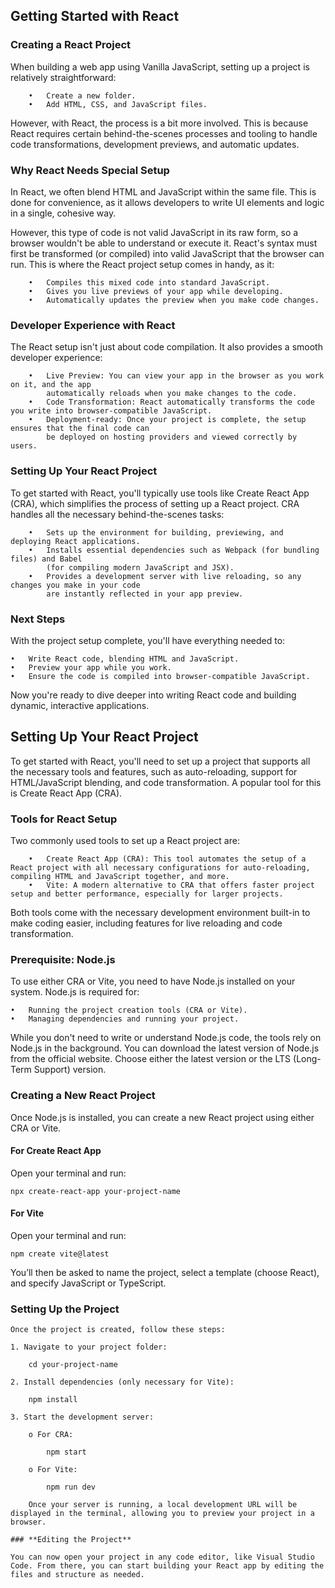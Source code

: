## Getting Started with React

### **Creating a React Project**

When building a web app using Vanilla JavaScript, setting up a project is relatively straightforward:
```
    •	Create a new folder.
    •	Add HTML, CSS, and JavaScript files.
```
However, with React, the process is a bit more involved. This is because React requires certain behind-the-scenes processes and tooling to handle code transformations, development previews, and automatic updates.

### **Why React Needs Special Setup**

In React, we often blend HTML and JavaScript within the same file. This is done for convenience, as it allows developers to write UI elements and logic in a single, cohesive way.

However, this type of code is not valid JavaScript in its raw form, so a browser wouldn't be able to understand or execute it. React's syntax must first be transformed (or compiled) into valid JavaScript that the browser can run. This is where the React project setup comes in handy, as it:
```
    •	Compiles this mixed code into standard JavaScript.
    •	Gives you live previews of your app while developing.
    •	Automatically updates the preview when you make code changes.
```
### **Developer Experience with React**

The React setup isn't just about code compilation. It also provides a smooth developer experience:
```
    •	Live Preview: You can view your app in the browser as you work on it, and the app 
        automatically reloads when you make changes to the code.
    •	Code Transformation: React automatically transforms the code you write into browser-compatible JavaScript.
    •	Deployment-ready: Once your project is complete, the setup ensures that the final code can 
        be deployed on hosting providers and viewed correctly by users.
```
### **Setting Up Your React Project**

To get started with React, you'll typically use tools like Create React App (CRA), which simplifies the process of setting up a React project. CRA handles all the necessary behind-the-scenes tasks:
```
    •	Sets up the environment for building, previewing, and deploying React applications.
    •	Installs essential dependencies such as Webpack (for bundling files) and Babel 
        (for compiling modern JavaScript and JSX).
    •	Provides a development server with live reloading, so any changes you make in your code 
        are instantly reflected in your app preview.
```
### **Next Steps**

With the project setup complete, you'll have everything needed to:
```
•	Write React code, blending HTML and JavaScript.
•	Preview your app while you work.
•	Ensure the code is compiled into browser-compatible JavaScript.
```
Now you're ready to dive deeper into writing React code and building dynamic, interactive applications.

## Setting Up Your React Project
To get started with React, you'll need to set up a project that supports all the necessary tools and features, such as auto-reloading, support for HTML/JavaScript blending, and code transformation. A popular tool for this is Create React App (CRA).

### **Tools for React Setup**

Two commonly used tools to set up a React project are:
```
    •	Create React App (CRA): This tool automates the setup of a React project with all necessary configurations for auto-reloading, compiling HTML and JavaScript together, and more.
    •	Vite: A modern alternative to CRA that offers faster project setup and better performance, especially for larger projects.
```
Both tools come with the necessary development environment built-in to make coding easier, including features for live reloading and code transformation.

### **Prerequisite: Node.js**

To use either CRA or Vite, you need to have Node.js installed on your system. Node.js is required for:
```
•	Running the project creation tools (CRA or Vite).
•	Managing dependencies and running your project.
```
While you don't need to write or understand Node.js code, the tools rely on Node.js in the background.
You can download the latest version of Node.js from the official website. Choose either the latest version or the LTS (Long-Term Support) version.

### **Creating a New React Project**
Once Node.js is installed, you can create a new React project using either CRA or Vite.

#### **For Create React App**

Open your terminal and run:

   ```npx create-react-app your-project-name```

#### **For Vite**

Open your terminal and run:

   ```npm create vite@latest```

You’ll then be asked to name the project, select a template (choose React), and specify JavaScript or TypeScript.

### **Setting Up the Project**

    Once the project is created, follow these steps:
```
1. Navigate to your project folder:

    cd your-project-name

2. Install dependencies (only necessary for Vite):

    npm install

3. Start the development server:

    o For CRA:

        npm start

    o For Vite:

        npm run dev

    Once your server is running, a local development URL will be displayed in the terminal, allowing you to preview your project in a browser.

### **Editing the Project**

You can now open your project in any code editor, like Visual Studio Code. From there, you can start building your React app by editing the files and structure as needed.

